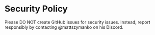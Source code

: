 # Security Policy
Please DO NOT create GitHub issues for security issues. Instead, report responsibly by contacting @mattszymanko on his Discord.
